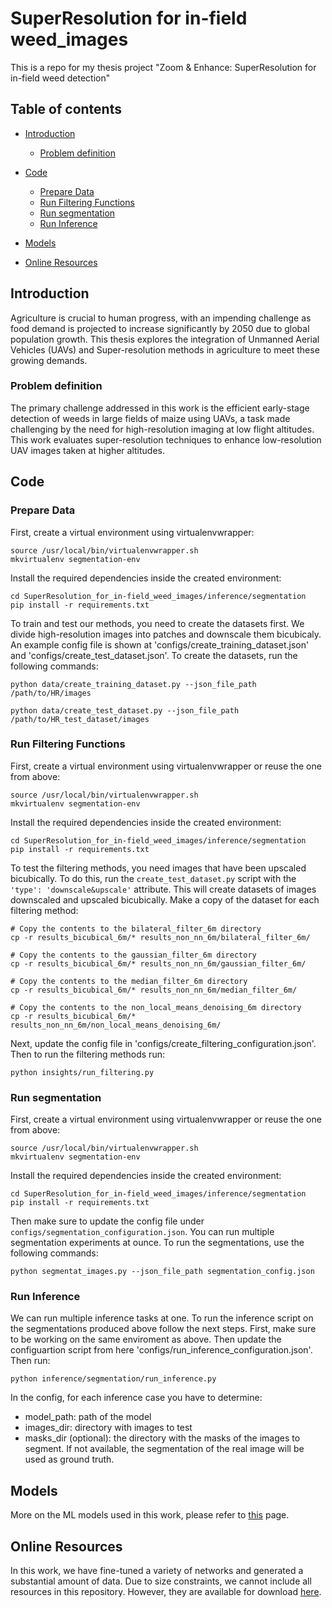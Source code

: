 # SuperResolution for in-field weed_images

This is a repo for my thesis project "Zoom & Enhance: SuperResolution for in-field weed detection"

## Table of contents

- [Introduction](#problem-introduction)
    - [Problem definition](#problem-definition)

- [Code](#code)
    - [Prepare Data](#prepare_data)
    - [Run Filtering Functions](#run-filtering-functions)
    - [Run segmentation](#run-segmentation)
    - [Run Inference](#run-inference)
- [Models](#models)
- [Online Resources](#online-resources)

## Introduction

Agriculture is crucial to human progress, with an impending challenge as food demand is projected to increase significantly by 2050 due to global population growth. This thesis explores the integration of Unmanned Aerial Vehicles (UAVs) and Super-resolution methods in agriculture to meet these growing demands.

### Problem definition

The primary challenge addressed in this work is the efficient early-stage detection of weeds in large fields of maize using UAVs, a task made challenging by the need for high-resolution imaging at low flight altitudes. This work evaluates super-resolution techniques to enhance low-resolution UAV images taken at higher altitudes.

## Code

### Prepare Data
First, create a virtual environment using virtualenvwrapper:

```shell
source /usr/local/bin/virtualenvwrapper.sh
mkvirtualenv segmentation-env
```

Install the required dependencies inside the created environment:

```shell
cd SuperResolution_for_in-field_weed_images/inference/segmentation
pip install -r requirements.txt
```

To train and test our methods, you need to create the datasets first. We divide high-resolution images into patches and downscale them bicubicaly. An example config file is shown at 'configs/create_training_dataset.json' and 'configs/create_test_dataset.json'. To create the datasets, run the following commands:

```shell
python data/create_training_dataset.py --json_file_path /path/to/HR/images
```

```shell
python data/create_test_dataset.py --json_file_path /path/to/HR_test_dataset/images
```


### Run Filtering Functions
First, create a virtual environment using virtualenvwrapper or reuse the one from above:

```shell
source /usr/local/bin/virtualenvwrapper.sh
mkvirtualenv segmentation-env
```

Install the required dependencies inside the created environment:

```shell
cd SuperResolution_for_in-field_weed_images/inference/segmentation
pip install -r requirements.txt
```
To test the filtering methods, you need images that have been upscaled bicubically. To do this, run the `create_test_dataset.py` script with the `'type': 'downscale&upscale'` attribute. This will create datasets of images downscaled and upscaled bicubically. Make a copy of the dataset for each filtering method:

```shell
# Copy the contents to the bilateral_filter_6m directory
cp -r results_bicubical_6m/* results_non_nn_6m/bilateral_filter_6m/

# Copy the contents to the gaussian_filter_6m directory
cp -r results_bicubical_6m/* results_non_nn_6m/gaussian_filter_6m/

# Copy the contents to the median_filter_6m directory
cp -r results_bicubical_6m/* results_non_nn_6m/median_filter_6m/

# Copy the contents to the non_local_means_denoising_6m directory
cp -r results_bicubical_6m/* results_non_nn_6m/non_local_means_denoising_6m/
```

Next, update the config file in 'configs/create_filtering_configuration.json'. Then to run the filtering methods run:

```shell
python insights/run_filtering.py
```



### Run segmentation
First, create a virtual environment using virtualenvwrapper or reuse the one from above:

```shell
source /usr/local/bin/virtualenvwrapper.sh
mkvirtualenv segmentation-env
```

Install the required dependencies inside the created environment:

```shell
cd SuperResolution_for_in-field_weed_images/inference/segmentation
pip install -r requirements.txt
```

Then make sure to update the config file under `configs/segmentation_configuration.json`. You can run multiple segmentation experiments at ounce. To run the segmentations, use the following commands:

```shel
python segmentat_images.py --json_file_path segmentation_config.json

```

### Run Inference
We can run multiple inference tasks at one. To run the inference script on the segmentations produced above follow the next steps. 
First, make sure to be working on the same enviroment as above. Then update the configuartion script from here 'configs/run_inference_configuration.json'.
Then run:

```shell
python inference/segmentation/run_inference.py
```

In the config, for each inference case you have to determine:
- model_path: path of the model
- images_dir: directory with images to test
- masks_dir (optional): the directory with the masks of the images to segment. If not available, the segmentation of the real image will be used as ground truth.


## Models
More on the ML models used in this work, please refer to [this](./models/README.md) page.

## Online Resources

In this work, we have fine-tuned a variety of networks and generated a substantial amount of data. Due to size constraints, we cannot include all resources in this repository. However, they are available for download [here](https://drive.google.com/drive/folders/14K_3Xy3RmSgiwKjt9x8F296ro_QuJo3N?usp=sharing).
